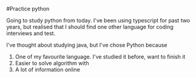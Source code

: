 #Practice python

Going to study python from today. I've been using typescript for past two years, but realised that I should find one other language for coding interviews and test.

I've thought about studying java, but I've chose Python because

1. One of my favourite language. I've studied it before, want to finish it
2. Easier to solve algorithm with
3. A lot of information online